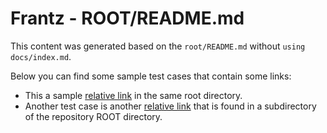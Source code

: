 # Frantz - ROOT/README.md

This content was generated based on the `root/README.md` without `using docs/index.md`.

Below you can find some sample test cases that contain some links:
- This a sample [relative link](relative_link.md) in the same root directory.
- Another test case is another [relative link](sub/sub_relative_link.md) that is found in a subdirectory of the repository ROOT directory.
